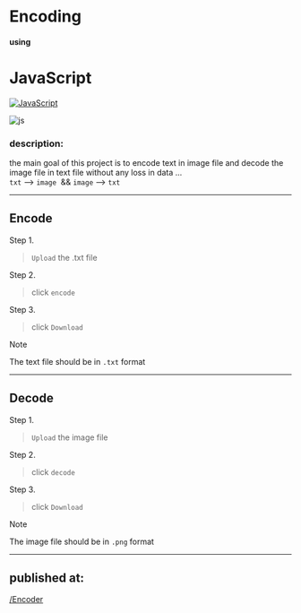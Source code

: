 # Encoding

#### using

# JavaScript

[![JavaScript](https://img.shields.io/badge/JavaScript-F7DF1E?style=for-the-badge&logo=javascript&logoColor=black)]()

![js]({https://img.shields.io/badge/JavaScript-F7DF1E?style=for-the-badge&logo=javascript&logoColor=black})


### description:
the main goal of this project is to encode text in image file and decode the image file in text file without any loss in data ...<br>
`txt` --> `image`  && `image` --> `txt`




---

## Encode

Step 1.
> `Upload` the .txt file 

Step 2.
>click `encode`

Step 3.
>click `Download`

> [!NOTE]
>The text file should be in  `.txt` format


___

## Decode

Step 1.
> `Upload` the image file 

Step 2.
>click `decode`

Step 3.
>click `Download`


> [!NOTE]
>The image file should be in `.png` format

___

## published at:
[/Encoder](https://imposter404.github.io/Encoder)